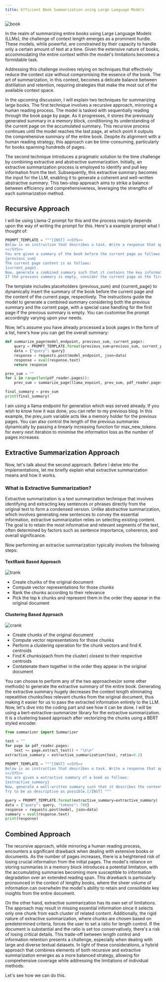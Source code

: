 ```yaml
---
title: Efficient Book Summarization using Large Language Models
---
```


![book](https://basmo.app/wp-content/uploads/2021/10/how-to-write-a-book-summary-1.gif)

In the realm of summarizing entire books using Large Language Models (LLMs), the challenge of context length emerges as a prominent hurdle. These models, while powerful, are constrained by their capacity to handle only a certain amount of text at a time. Given the extensive nature of books, accommodating the entire context within the model's limitations becomes a formidable task.

Addressing this challenge involves relying on techniques that effectively reduce the context size without compromising the essence of the book. The art of summarization, in this context, becomes a delicate balance between distillation and retention, requiring strategies that make the most out of the available context space.

In the upcoming discussion, I will explain two techniques for summarizing large books. The first technique involves a recursive approach, mirroring a human reading process. The model is tasked with sequentially reading through the book page by page. As it progresses, it stores the previously generated summary in a memory block, conditioning its understanding of the current page on the accumulated summary. This recursive process continues until the model reaches the last page, at which point it outputs the comprehensive summary of the entire book. Despite its alignment with a human reading strategy, this approach can be time-consuming, particularly for books spanning hundreds of pages.

The second technique introduces a pragmatic solution to the time challenge by combining extractive and abstractive summarization. Initially, an extractive summarization process is employed to identify and pull key information from the text. Subsequently, this extractive summary becomes the input for the LLM, enabling it to generate a coherent and well-written abstractive summary. This two-step approach aims to strike a balance between efficiency and comprehensiveness, leveraging the strengths of each summarization method.

## Recursive Approach
I will be using Llama-2 prompt for this and the process majorly depends upon the way of writing the prompt for this. Here's a example prompt what I thought of:

```python
PROMPT_TEMPLATE = """[INST] <<SYS>>
Below is an instruction that describes a task. Write a response that appropriately completes the request.
<</SYS>>
You are given a summary of the book before the current page as follows: 
{previous_sum}
The current page content is as follows:
{current_page}.
Now, generate a combined summary such that it contains the key information from previous summary and current page combined.
If the previous summary is empty, consider the current page as the first page of the book.  [/INST] """
```

The template includes placeholders {previous_sum} and {current_page} to dynamically insert the summary of the book before the current page and the content of the current page, respectively. The instructions guide the model to generate a combined summary considering both the previous summary and the current page, with a special case handling for the first page if the previous summary is empty. You can customise the prompt accordingly varying upon your needs.

Now, let's assume you have already processed a book pages in the form of a list, here's how you can get the overall summary:

```python
def summarize_page(model_endpoint, previous_sum, current_page):
    query = PROMPT_TEMPLATE.format(previous_sum=previous_sum, current_page=current_page)
    data = {"query": query}
    response = requests.post(model_endpoint, json=data)
    response = eval(response.text)
    return response

prev_sum = ""
for i in range(len(pdf_reader.pages)):  
    prev_sum = summarize_page(llama_enpoint, prev_sum, pdf_reader.pages[i].extract_text())

final_summary = prev_sum
print(final_summary)
```

I am using a llama endpoint for generation which was served already. If you wish to know how it was done, you can refer to my previous blog. In this example, the prev_sum variable acts like a memory holder for the previous pages. You can also control the length of the previous summaries dynamically by passing a linearly increasing function for max_new_tokens for every next iteration to minimise the information loss as the number of pages increases. 

## Extractive Summarization Approach
Now, let's talk about the second approach. Before I delve into the implementations, let me briefly explain what extractive summarization means and how it works.

### What is Extractive Summarization?
Extractive summarization is a text summarization technique that involves identifying and extracting key sentences or phrases directly from the original text to form a condensed version. Unlike abstractive summarization, which involves generating new sentences to convey the essential information, extractive summarization relies on selecting existing content. The goal is to retain the most informative and relevant segments of the text, often determined by factors such as sentence importance, coherence, and overall significance.

Now performing an extracive summarization typically involves the following steps:

#### TextRank Based Approach
![trank](https://cdn.analyticsvidhya.com/wp-content/uploads/2018/10/block_3.png)
- Create chunks of the original document
- Compute vector representations for those chunks
- Rank the chunks according to their relevance
- Pick the top k chunks and represent them in the order they appear in the original document

#### Clustering Based Approach
![crank](https://d3i71xaburhd42.cloudfront.net/321ca3ef3c40aea8f708819a8073c64957e3fb13/2-Figure1-1.png)
- Create chunks of the original document
- Compute vector representations for those chunks
- Perform a clustering operation for the chunk vectors and find K centroids
- Find K chunks(each from the cluster) closest to their respective centroids
- Contatenate them together in the order they appear in the original document

You can choose to perform any of the two approaches(or some other methods) to generate the extractive summary of the entire book. Generating the extractive summary hugely decreases the context length eliminating repeatitive chunks/less relevant chunks from the original document, thus making it easier for us to pass the extracted information entirely to the LLM. Now, let's dive into the coding part and see how it can be done. I will be using a bert-extractive-summarizer library for the extractive summarization. It is a clustering based approach after vectorizing the chunks using a BERT styled encoder.

```python
from summarizer import Summarizer

text = ""
for page in pdf_reader.pages:
    text += page.extract_text() + "\n\n"
extractive_summary = extractive_summarization(text, ratio=0.2)

PROMPT_TEMPLATE = """[INST] <<SYS>>
Below is an instruction that describes a task. Write a response that appropriately completes the request.
<</SYS>>
You are given a extractive summary of a book as follows:
{extractive_summary}
Now, generate a well-written summary such that it describes the contents of the book in a coherent manner.
Try to be as descriptive as possible.[/INST] """

query = PROMPT_TEMPLATE.format(extractive_summary=extractive_summary)
data = {"query": query, "tokens": 700}
response = requests.post(model, json=data)
summary = eval(response.text)
print(response)
```

## Combined Approach
The recursive approach, while mirroring a human reading process, encounters a significant drawback when dealing with extensive books or documents. As the number of pages increases, there is a heightened risk of losing crucial information from the initial pages. The model's reliance on storing summaries in a memory block introduces a potential limitation, with the accumulating summaries becoming more susceptible to information degradation over an extended reading span. This drawback is particularly pronounced in the context of lengthy books, where the sheer volume of information can overwhelm the model's ability to retain and consolidate key insights from the entire document.

On the other hand, extractive summarization has its own set of limitations. The approach may result in missing essential information since it selects only one chunk from each cluster of related content. Additionally, the rigid nature of extractive summarization, where chunks are chosen based on predetermined criteria, forces the user to set a ratio for length control. If the document is substantial and the ratio is set too conservatively, there's a risk of losing critical details. This trade-off between length control and information retention presents a challenge, especially when dealing with large and diverse textual datasets. In light of these considerations, a hybrid approach that combines elements of both recursive and extractive summarization emerges as a more balanced strategy, allowing for comprehensive coverage while addressing the limitations of individual methods.

Let's see how we can do this.

